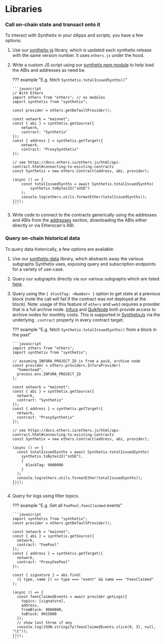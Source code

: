 # Libraries

### Call on-chain state and transact onto it

To interact with Synthetix in your dApps and scripts, you have a few options:

1.  Use our [synthetix-js](synthetix-js.md) library, which is updated each synthetix release with the same version number. It uses `ethers.js` under the hood.

2.  Write a custom JS script using our [synthetix npm module](synthetix.md) to help load the ABIs and addresses as need be.

    ??? example "E.g. fetch `Synthetix.totalIssuedSynths()`"

        ```javascript
        // With Ethers
        import ethers from "ethers"; // es modules
        import synthetix from "synthetix";

        const provider = ethers.getDefaultProvider();

        const network = "mainnet";
        const { abi } = synthetix.getSource({
            network,
            contract: "Synthetix"
        });
        const { address } = synthetix.getTarget({
            network,
            contract: "ProxySynthetix"
        });

        // see https://docs.ethers.io/ethers.js/html/api-contract.html#connecting-to-existing-contracts
        const Synthetix = new ethers.Contract(address, abi, provider);

        (async () => {
            const totalIssuedSynths = await Synthetix.totalIssuedSynths(
                synthetix.toBytes32("sUSD")
            );
            console.log(ethers.utils.formatEther(totalIssuedSynths));
        })();
        ```

3.  Write code to connect to the contracts generically using the addresses and ABIs from the [addresses](../addresses.md) section, downloading the ABIs either directly or via Etherscan's ABI.

### Query on-chain historical data

To query data historically, a few options are available:

1.  Use our [synthetix-data](synthetix-data.md) library, which abstracts away the various subgraphs Synthetix uses, exposing query and subscription endpoints for a variety of use-case.

2.  Query our subgraphs directly via our various subgraphs which are listed [here](../historical.md).

3.  Query using the `{ blockTag: <Number> }` option to get state at a previous block (note the call will fail if the contract was not deployed at the block). Note: usage of this feature of `ethers` and `web3` requires a provider that is a full archive node. [Infura](https://infura.io) and [QuikNode](https://quicknode.io) both provide access to archive nodes for monthly costs. This is supported in [SynthetixJs](synthetix-js.md) via the underlying `.contract` property in every contract target.

    ??? example "E.g. fetch `Synthetix.totalIssuedSynths()` from a block in the past"

        ```javascript
        import ethers from "ethers";
        import synthetix from "synthetix";

        // assuming INFURA_PROJECT_ID is from a paid, archive node
        const provider = ethers.providers.InfuraProvider(
          "homestead",
          process.env.INFURA_PROJECT_ID
        );

        const network = "mainnet";
        const { abi } = synthetix.getSource({
          network,
          contract: "Synthetix"
        });
        const { address } = synthetix.getTarget({
          network,
          contract: "ProxySynthetix"
        });

        // see https://docs.ethers.io/ethers.js/html/api-contract.html#connecting-to-existing-contracts
        const Synthetix = new ethers.Contract(address, abi, provider);

        (async () => {
          const totalIssuedSynths = await Synthetix.totalIssuedSynths(
            synthetix.toBytes32("sUSD"),
            {
              blockTag: 9000000
            }
          );
          console.log(ethers.utils.formatEther(totalIssuedSynths));
        })();
        ```

4.  Query for logs using filter topics.

    ??? example "E.g. Get all `FeePool.FeesClaimed` events"

        ```javascript
        import synthetix from "synthetix";
        const provider = ethers.getDefaultProvider();

        const network = "mainnet";
        const { abi } = synthetix.getSource({
          network,
          contract: "FeePool"
        });
        const { address } = synthetix.getTarget({
          network,
          contract: "ProxyFeePool"
        });

        const { signature } = abi.find(
          ({ type, name }) => type === "event" && name === "FeesClaimed"
        );

        (async () => {
          const feesClaimedEvents = await provider.getLogs({
            topics: [signature],
            address,
            fromBlock: 9000000,
            toBlock: 9015000
          });
          // show last three if any
          console.log(JSON.stringify(feesClaimedEvents.slice(0, 3), null, "\t"));
        })();
        ```

